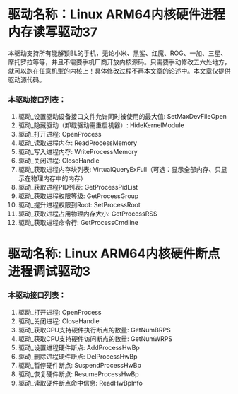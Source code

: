 # 驱动名称：Linux ARM64内核硬件进程内存读写驱动37
本驱动支持所有能解锁BL的手机，无论小米、黑鲨、红魔、ROG、一加、三星、摩托罗拉等等，并且不需要手机厂商开放内核源码。只需要手动修改五六处地方，就可以跑在任意机型的内核上！具体修改过程不再本文章的论述中。本文章仅提供驱动源代码。

### 本驱动接口列表：
1. 驱动_设置驱动设备接口文件允许同时被使用的最大值: SetMaxDevFileOpen
2. 驱动_隐藏驱动（卸载驱动需重启机器）: HideKernelModule
3. 驱动_打开进程: OpenProcess
4. 驱动_读取进程内存: ReadProcessMemory
5. 驱动_写入进程内存: WriteProcessMemory
6. 驱动_关闭进程: CloseHandle
7. 驱动_获取进程内存块列表: VirtualQueryExFull（可选：显示全部内存、只显示在物理内存中的内存）
8. 驱动_获取进程PID列表: GetProcessPidList
9. 驱动_获取进程权限等级: GetProcessGroup
10. 驱动_提升进程权限到Root: SetProcessRoot
11. 驱动_获取进程占用物理内存大小: GetProcessRSS
12. 驱动_获取进程命令行: GetProcessCmdline


# 驱动名称: Linux ARM64内核硬件断点进程调试驱动3
### 本驱动接口列表：
1.  驱动_打开进程: OpenProcess
2.  驱动_关闭进程: CloseHandle
3.  驱动_获取CPU支持硬件执行断点的数量: GetNumBRPS
4.  驱动_获取CPU支持硬件访问断点的数量: GetNumWRPS
5.  驱动_设置进程硬件断点: AddProcessHwBp
6.  驱动_删除进程硬件断点: DelProcessHwBp
7.  驱动_暂停硬件断点: SuspendProcessHwBp
8.  驱动_恢复硬件断点: ResumeProcessHwBp
9.  驱动_读取硬件断点命中信息: ReadHwBpInfo
